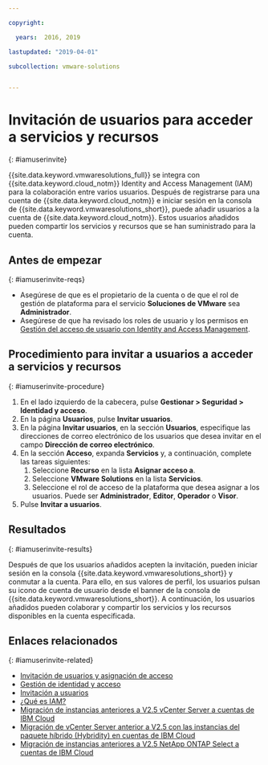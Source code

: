 ```yaml
---

copyright:

  years:  2016, 2019

lastupdated: "2019-04-01"

subcollection: vmware-solutions


---
```


# Invitación de usuarios para acceder a servicios y recursos
{: #iamuserinvite}

{{site.data.keyword.vmwaresolutions_full}} se integra con {{site.data.keyword.cloud_notm}} Identity and Access Management (IAM) para la colaboración entre varios usuarios. Después de registrarse para una cuenta de {{site.data.keyword.cloud_notm}} e iniciar sesión en la consola de {{site.data.keyword.vmwaresolutions_short}}, puede añadir usuarios a la cuenta de {{site.data.keyword.cloud_notm}}. Estos usuarios añadidos pueden compartir los servicios y recursos que se han suministrado para la cuenta.

## Antes de empezar
{: #iamuserinvite-reqs}

* Asegúrese de que es el propietario de la cuenta o de que el rol de gestión de plataforma para el servicio **Soluciones de VMware** sea **Administrador**.
* Asegúrese de que ha revisado los roles de usuario y los permisos en [Gestión del acceso de usuario con Identity and Access Management](/docs/services/vmwaresolutions?topic=vmware-solutions-iam#iam).

## Procedimiento para invitar a usuarios a acceder a servicios y recursos
{: #iamuserinvite-procedure}

1. En el lado izquierdo de la cabecera, pulse **Gestionar > Seguridad > Identidad y acceso**.
2. En la página **Usuarios**, pulse **Invitar usuarios**.
3. En la página **Invitar usuarios**, en la sección **Usuarios**, especifique las direcciones de correo electrónico de los usuarios que desea invitar en el campo **Dirección de correo electrónico**.
4. En la sección **Acceso**, expanda **Servicios** y, a continuación, complete las tareas siguientes:
   1. Seleccione **Recurso** en la lista **Asignar acceso a**.
   2. Seleccione **VMware Solutions** en la lista **Servicios**.
   3. Seleccione el rol de acceso de la plataforma que desea asignar a los usuarios. Puede ser **Administrador**, **Editor**, **Operador** o **Visor**.
5. Pulse **Invitar a usuarios**.

## Resultados
{: #iamuserinvite-results}

Después de que los usuarios añadidos acepten la invitación, pueden iniciar sesión en la consola {{site.data.keyword.vmwaresolutions_short}} y conmutar a la cuenta. Para ello, en sus valores de perfil, los usuarios pulsan su icono de cuenta de usuario desde el banner de la consola de {{site.data.keyword.vmwaresolutions_short}}. A continuación, los usuarios añadidos pueden colaborar y compartir los servicios y los recursos disponibles en la cuenta especificada.

## Enlaces relacionados
{: #iamuserinvite-related}

* [Invitación de usuarios y asignación de acceso](/docs/iam?topic=iam-iamuserinv)
* [Gestión de identidad y acceso](/docs/iam?topic=iam-getstarted)
* [Invitación a usuarios](/docs/iam?topic=iam-iamuserinv#iamuserinv)
* [¿Qué es IAM?](/docs/iam?topic=iam-iamoverview)
* [Migración de instancias anteriores a V2.5 vCenter Server a cuentas de IBM Cloud](/docs/services/vmwaresolutions/vcenter?topic=vmware-solutions-vc_addinstancetousraccount)
* [Migración de vCenter Server anterior a V2.5 con las instancias del paquete híbrido (Hybridity) en cuentas de IBM Cloud](/docs/services/vmwaresolutions/vcenter?topic=vmware-solutions-vc_hybrid_addinstancetousraccount)
* [Migración de instancias anteriores a V2.5 NetApp ONTAP Select a cuentas de IBM Cloud](/docs/services/vmwaresolutions/netapp?topic=vmware-solutions-np_addinstancetousraccount)
